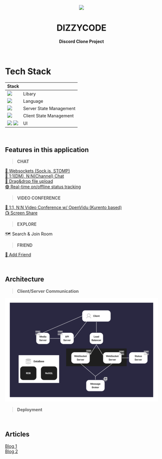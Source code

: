 <div align="center">
<img src="https://github.com/user-attachments/assets/84a6bdcb-ee7a-4979-989c-deac4c82b609" width="140"/>
  <h1>DIZZYCODE</h1>
  <strong>Discord Clone Project</strong>
</div>
<br><br>

# Tech Stack

| Stack                                                                                                                                                                                                                               |                         |
| ----------------------------------------------------------------------------------------------------------------------------------------------------------------------------------------------------------------------------------- | ----------------------- |
| <img src="https://img.shields.io/badge/React-61DAFB?style=flat-square&logo=React&logoColor=black"/>                                                                                                                                 | Libary                  |
| <img src="https://img.shields.io/badge/Typescript-3178C6?style=flat-square&logo=Typescript&logoColor=white"/>                                                                                                                       | Language                |
| <img src="https://img.shields.io/badge/TanStackQuery-FF4154?style=flat-square&logo=ReactQuery&logoColor=white"/>                                                                                                                    | Server State Management |
| <img src="https://img.shields.io/badge/Zustand-66584D?style=flat-square&logo=Zustand&logoColor=white"/>                                                                                                                             | Client State Management |
| <img src="https://img.shields.io/badge/ChakraUI-319795?style=flat-square&logo=ChakraUI&logoColor=white"/> <img src="https://img.shields.io/badge/StyledComponents-DB7093?style=flat-square&logo=StyledComponents&logoColor=white"/> | UI                      |

<br />

## Features in this application

<!--
1. Flow Chart
2. GIF
3. 설명 with 그래프
4. 블로그
 -->

> **CHAT**

[📱 Websockets (Sock.js, STOMP)](./docs/features/chat.md)  
[💬 1:1(DM), N:N(Channel) Chat](./docs/features/chat.md)  
[📁 Drag&drop file upload](./docs/features/dnd.md)  
[🟢 Real-time on/offline status tracking](./docs/features/status.md)

<!-- ☑️ Real-time read/unread message marking _(Coming Soon)_ -->

> **VIDEO CONFERENCE**

[🤯 1:1, N:N Video Conference w/ OpenVidu (Kurento based)](./docs/features/openVidu.md)  
[📺 Screen Share](./docs/features/openVidu.md)

> **EXPLORE**

🗺️ Search & Join Room

> **FRIEND**

[👯 Add Friend](./docs/features/friend.md)

<br />

## Architecture

> **Client/Server Communication**

![client-server communication](./docs/images/frontbackArchitecture.png)

> **Deployment**

<!-- TODO: add image -->

<br />

## Articles

[Blog 1](https://hwanheejung.tistory.com/category/Projects%2CActivity/DizzyCode%28React%29)  
[Blog 2](https://velog.io/@mikio/series/DizzyCode)
